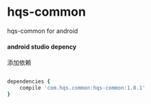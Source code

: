 # hqs-common
hqs-common for android



#### android studio depency

添加依赖

```ruby

dependencies {
    compile 'com.hqs.common:hqs-common:1.0.1'
}

```
